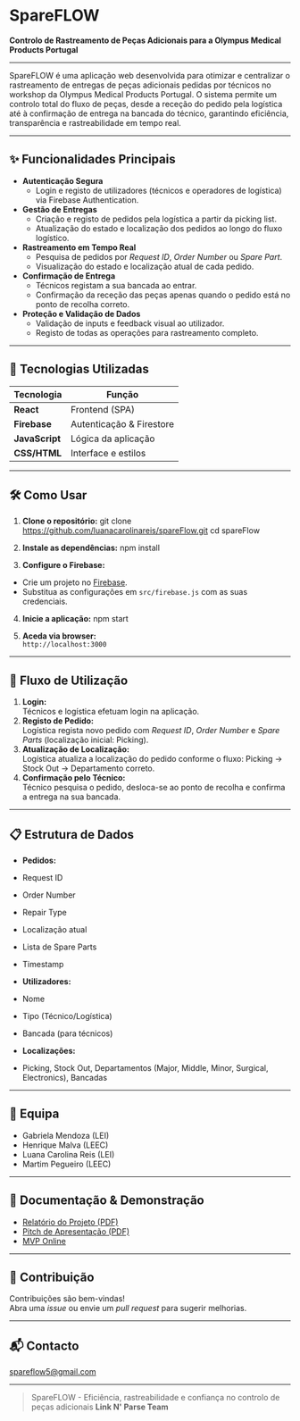 # SpareFLOW

**Controlo de Rastreamento de Peças Adicionais para a Olympus Medical Products Portugal**

---

SpareFLOW é uma aplicação web desenvolvida para otimizar e centralizar o rastreamento de entregas de peças adicionais pedidas por técnicos no workshop da Olympus Medical Products Portugal. O sistema permite um controlo total do fluxo de peças, desde a receção do pedido pela logística até à confirmação de entrega na bancada do técnico, garantindo eficiência, transparência e rastreabilidade em tempo real.

---

## ✨ Funcionalidades Principais

- **Autenticação Segura**
  - Login e registo de utilizadores (técnicos e operadores de logística) via Firebase Authentication.
- **Gestão de Entregas**
  - Criação e registo de pedidos pela logística a partir da picking list.
  - Atualização do estado e localização dos pedidos ao longo do fluxo logístico.
- **Rastreamento em Tempo Real**
  - Pesquisa de pedidos por *Request ID*, *Order Number* ou *Spare Part*.
  - Visualização do estado e localização atual de cada pedido.
- **Confirmação de Entrega**
  - Técnicos registam a sua bancada ao entrar.
  - Confirmação da receção das peças apenas quando o pedido está no ponto de recolha correto.
- **Proteção e Validação de Dados**
  - Validação de inputs e feedback visual ao utilizador.
  - Registo de todas as operações para rastreamento completo.

---

## 🚀 Tecnologias Utilizadas

| Tecnologia     | Função                     |
| -------------- | ------------------------- |
| **React**      | Frontend (SPA)            |
| **Firebase**   | Autenticação & Firestore  |
| **JavaScript** | Lógica da aplicação       |
| **CSS/HTML**   | Interface e estilos       |

---

## 🛠️ Como Usar

1. **Clone o repositório:**
git clone https://github.com/luanacarolinareis/spareFlow.git
cd spareFlow

2. **Instale as dependências:**
npm install

4. **Configure o Firebase:**
- Crie um projeto no [Firebase](https://firebase.google.com/).
- Substitua as configurações em `src/firebase.js` com as suas credenciais.
  
4. **Inicie a aplicação:**
npm start

5. **Aceda via browser:**  
`http://localhost:3000`

---

## 🧩 Fluxo de Utilização

1. **Login:**  
Técnicos e logística efetuam login na aplicação.
2. **Registo de Pedido:**  
Logística regista novo pedido com *Request ID*, *Order Number* e *Spare Parts* (localização inicial: Picking).
3. **Atualização de Localização:**  
Logística atualiza a localização do pedido conforme o fluxo: Picking → Stock Out → Departamento correto.
4. **Confirmação pelo Técnico:**  
Técnico pesquisa o pedido, desloca-se ao ponto de recolha e confirma a entrega na sua bancada.

---

## 📋 Estrutura de Dados

- **Pedidos:**  
- Request ID  
- Order Number  
- Repair Type  
- Localização atual  
- Lista de Spare Parts  
- Timestamp

- **Utilizadores:**  
- Nome  
- Tipo (Técnico/Logística)  
- Bancada (para técnicos)

- **Localizações:**  
- Picking, Stock Out, Departamentos (Major, Middle, Minor, Surgical, Electronics), Bancadas

---

## 👥 Equipa

- Gabriela Mendoza (LEI)
- Henrique Malva (LEEC)
- Luana Carolina Reis (LEI)
- Martim Pegueiro (LEEC)

---

## 📄 Documentação & Demonstração

- [Relatório do Projeto (PDF)](https://github.com/luanacarolinareis/spareFlow/blob/master/Link%20N'%20Parse%20-%20Relat%C3%B3rio.pdf)
- [Pitch de Apresentação (PDF)](https://github.com/luanacarolinareis/spareFlow/blob/master/Link%20N%E2%80%99%20Parse%20-%20Pitch.pdf)
- [MVP Online](https://spareflow-reset.web.app/)

---

## 📢 Contribuição

Contribuições são bem-vindas!  
Abra uma *issue* ou envie um *pull request* para sugerir melhorias.

---

## 📬 Contacto

spareflow5@gmail.com

---

> SpareFLOW - Eficiência, rastreabilidade e confiança no controlo de peças adicionais
> **Link N' Parse Team**
